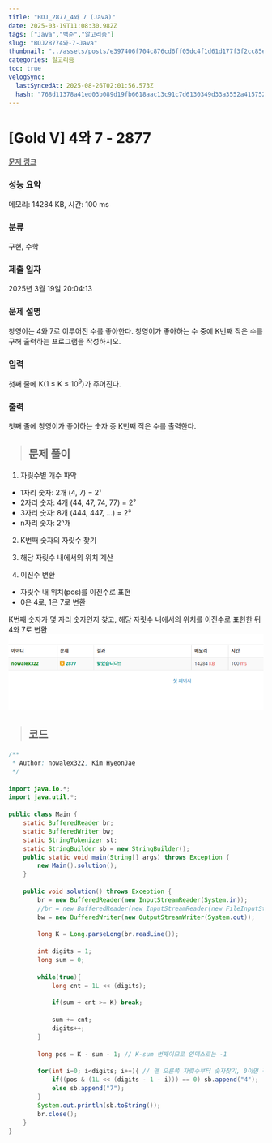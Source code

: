 ```yaml
---
title: "BOJ_2877_4와 7 (Java)"
date: 2025-03-19T11:08:30.982Z
tags: ["Java","백준","알고리즘"]
slug: "BOJ28774와-7-Java"
thumbnail: "../assets/posts/e397406f704c876cd6ff05dc4f1d61d177f3f2cc85e3b5a1854fd73d7b28a64c.png"
categories: 알고리즘
toc: true
velogSync:
  lastSyncedAt: 2025-08-26T02:01:56.573Z
  hash: "768d11378a41ed03b089d19fb6618aac13c91c7d6130349d33a3552a4157521e"
---
```


# [Gold V] 4와 7 - 2877 

[문제 링크](https://www.acmicpc.net/problem/2877) 

### 성능 요약

메모리: 14284 KB, 시간: 100 ms

### 분류

구현, 수학

### 제출 일자

2025년 3월 19일 20:04:13

### 문제 설명

<p>창영이는 4와 7로 이루어진 수를 좋아한다. 창영이가 좋아하는 수 중에 K번째 작은 수를 구해 출력하는 프로그램을 작성하시오.</p>

### 입력 

 <p>첫째 줄에 K(1 ≤ K ≤ 10<sup>9</sup>)가 주어진다.</p>

### 출력 

 <p>첫째 줄에 창영이가 좋아하는 숫자 중 K번째 작은 수를 출력한다.</p>

> ## 문제 풀이



1. 자릿수별 개수 파악
- 1자리 숫자: 2개 (4, 7) = 2¹
- 2자리 숫자: 4개 (44, 47, 74, 77) = 2²
- 3자리 숫자: 8개 (444, 447, ...) = 2³
- n자리 숫자: 2ⁿ개


2. K번째 숫자의 자릿수 찾기

3. 해당 자릿수 내에서의 위치 계산

4. 이진수 변환
- 자릿수 내 위치(pos)를 이진수로 표현
- 0은 4로, 1은 7로 변환


K번째 숫자가 몇 자리 숫자인지 찾고, 해당 자릿수 내에서의 위치를 이진수로 표현한 뒤 4와 7로 변환![](/assets/posts/e397406f704c876cd6ff05dc4f1d61d177f3f2cc85e3b5a1854fd73d7b28a64c.png)


> ## 코드

```java
/**
 * Author: nowalex322, Kim HyeonJae
 */

import java.io.*;
import java.util.*;

public class Main {
    static BufferedReader br;
    static BufferedWriter bw;
    static StringTokenizer st;
    static StringBuilder sb = new StringBuilder();
    public static void main(String[] args) throws Exception {
        new Main().solution();
    }

    public void solution() throws Exception {
        br = new BufferedReader(new InputStreamReader(System.in));
        //br = new BufferedReader(new InputStreamReader(new FileInputStream("src/main/java/BOJ_2877_4와7/input.txt")));
        bw = new BufferedWriter(new OutputStreamWriter(System.out));
        
        long K = Long.parseLong(br.readLine());

        int digits = 1;
        long sum = 0;

        while(true){
            long cnt = 1L << (digits);

            if(sum + cnt >= K) break;

            sum += cnt;
            digits++;
        }

        long pos = K - sum - 1; // K-sum 번째이므로 인덱스로는 -1

        for(int i=0; i<digits; i++){ // 맨 오른쪽 자릿수부터 숫자찾기, 0이면 작은수 1이면 큰수
            if((pos & (1L << (digits - 1 - i))) == 0) sb.append("4");
            else sb.append("7");
        }
        System.out.println(sb.toString());
        br.close();
    }
}
```